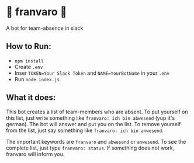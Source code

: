 # :palm_tree: franvaro :palm_tree:
A bot for team-absence in slack

## How to Run:
* `npm install`
* Create `.env`
* Inser `TOKEN=Your Slack Token` and `NAME=YourBotName` in your `.env`
* Run `node index.js`

## What it does:
This bot creates a list of team-members who are absent. To put yourself on this list, just write something like `franvaro: ich bin abwesend` (yup it's german). The bot will answer and put you on the list. To remove yourself from the list, just say something like `franvaro: ich bin anwesend`.

The important keywords are `franvaro` and `abwesend` or `anwesend`. To see the complete list, just type `franvaro: status`. If something does not work, franvaro will inform you.

